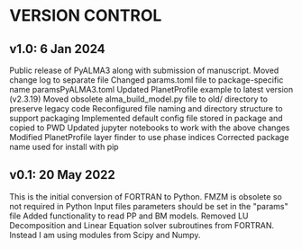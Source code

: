 # VERSION CONTROL

## v1.0: 6 Jan 2024

Public release of PyALMA3 along with submission of manuscript.
Moved change log to separate file
Changed params.toml file to package-specific name paramsPyALMA3.toml
Updated PlanetProfile example to latest version (v2.3.19)
Moved obsolete alma_build_model.py file to old/ directory to preserve legacy code
Reconfigured file naming and directory structure to support packaging
Implemented default config file stored in package and copied to PWD
Updated jupyter notebooks to work with the above changes
Modified PlanetProfile layer finder to use phase indices
Corrected package name used for install with pip

## v0.1: 20 May 2022

This is the initial conversion of FORTRAN to Python.
FMZM is obsolete so not required in Python Input files
parameters should be set in the "params" file
Added functionality to read PP and BM models.
Removed LU Decomposition and Linear Equation solver subroutines from FORTRAN. Instead I am using modules from Scipy and Numpy.
